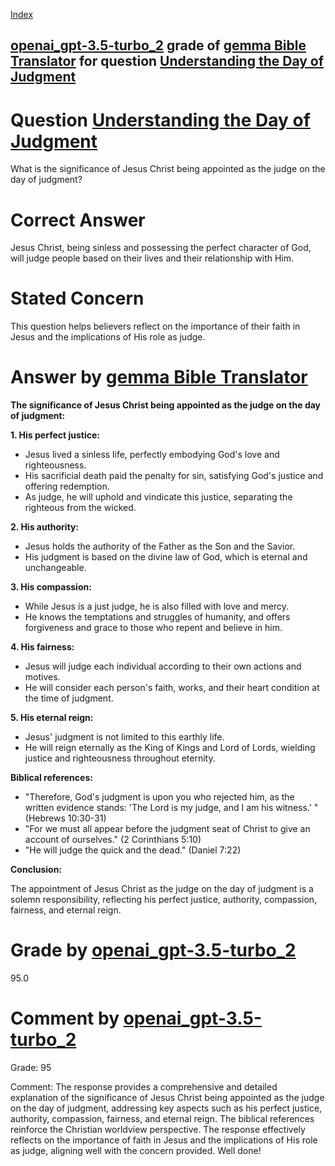 
[Index](../../../../index.md)
## [openai_gpt-3.5-turbo_2](../../../grading_models/openai_gpt-3.5-turbo_2.md) grade of [gemma Bible Translator](../../../answering_models/gemma_Bible_Translator.md) for question [Understanding the Day of Judgment](../../../questions/Understanding_the_Day_of_Judgment.md)

# Question [Understanding the Day of Judgment](../../../questions/Understanding_the_Day_of_Judgment.md)
What is the significance of Jesus Christ being appointed as the judge on the day of judgment?

# Correct Answer
Jesus Christ, being sinless and possessing the perfect character of God, will judge people based on their lives and their relationship with Him.

# Stated Concern
This question helps believers reflect on the importance of their faith in Jesus and the implications of His role as judge.

# Answer by [gemma Bible Translator](../../../answering_models/gemma_Bible_Translator.md)
**The significance of Jesus Christ being appointed as the judge on the day of judgment:**

**1. His perfect justice:**

* Jesus lived a sinless life, perfectly embodying God's love and righteousness.
* His sacrificial death paid the penalty for sin, satisfying God's justice and offering redemption.
* As judge, he will uphold and vindicate this justice, separating the righteous from the wicked.

**2. His authority:**

* Jesus holds the authority of the Father as the Son and the Savior.
* His judgment is based on the divine law of God, which is eternal and unchangeable.

**3. His compassion:**

* While Jesus is a just judge, he is also filled with love and mercy.
* He knows the temptations and struggles of humanity, and offers forgiveness and grace to those who repent and believe in him.

**4. His fairness:**

* Jesus will judge each individual according to their own actions and motives.
* He will consider each person's faith, works, and their heart condition at the time of judgment.

**5. His eternal reign:**

* Jesus' judgment is not limited to this earthly life.
* He will reign eternally as the King of Kings and Lord of Lords, wielding justice and righteousness throughout eternity.

**Biblical references:**

* "Therefore, God's judgment is upon you who rejected him, as the written evidence stands: 'The Lord is my judge, and I am his witness.' " (Hebrews 10:30-31)
* "For we must all appear before the judgment seat of Christ to give an account of ourselves." (2 Corinthians 5:10)
* "He will judge the quick and the dead." (Daniel 7:22)

**Conclusion:**

The appointment of Jesus Christ as the judge on the day of judgment is a solemn responsibility, reflecting his perfect justice, authority, compassion, fairness, and eternal reign.

# Grade by [openai_gpt-3.5-turbo_2](../../../grading_models/openai_gpt-3.5-turbo_2.md)
95.0

# Comment by [openai_gpt-3.5-turbo_2](../../../grading_models/openai_gpt-3.5-turbo_2.md)
Grade: 95

Comment: The response provides a comprehensive and detailed explanation of the significance of Jesus Christ being appointed as the judge on the day of judgment, addressing key aspects such as his perfect justice, authority, compassion, fairness, and eternal reign. The biblical references reinforce the Christian worldview perspective. The response effectively reflects on the importance of faith in Jesus and the implications of His role as judge, aligning well with the concern provided. Well done!

